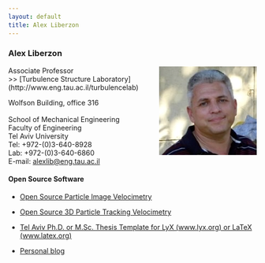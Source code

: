 ```yaml
---
layout: default
title: Alex Liberzon
---
```


### Alex Liberzon
<html> <img src = "images/alex.png" align = "right"> </html>
Associate Professor<br>
>> [Turbulence Structure Laboratory](http://www.eng.tau.ac.il/turbulencelab)



Wolfson Building, office 316<br>	
School of Mechanical Engineering<br>
Faculty of Engineering<br>
Tel Aviv University<br>
Tel: +972-(0)3-640-8928<br>
Lab: +972-(0)3-640-6860<br>
E-mail: [alexlib@eng.tau.ac.il](mailto:alexlib@eng.tau.ac.il)


#### Open Source Software
* [Open Source Particle Image Velocimetry](http://www.openpiv.net)
* [Open Source 3D Particle Tracking Velocimetry](http://3dptv.github.com)
* [Tel Aviv Ph.D. or M.Sc. Thesis Template for LyX (www.lyx.org) or LaTeX (www.latex.org)](http://github.com/alexlib/)


* [Personal blog](http://alexl.wordpress.com)